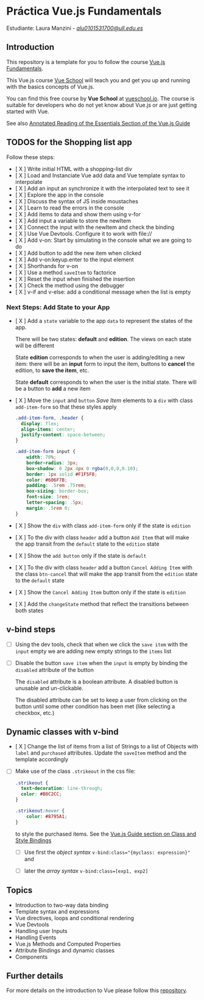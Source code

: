 # Práctica Vue.js Fundamentals

Estudiante: Laura Manzini - *alu0101531700@ull.edu.es*

## Introduction

This repository is a template for you to follow the course [Vue.js Fundamentals](https://vueschool.io/courses/vuejs-fundamentals).

This Vue.js course [Vue School](https://vueschool.io/courses/vuejs-fundamentals) will teach you and get you up and running with the basics concepts of Vue.js. 

You can find this free course by **Vue School** at [vueschool.io](https://vueschool.io/courses/vuejs-fundamentals). 
The course is suitable for developers who do not yet know about Vue.js or are just getting started with Vue.

See also [Annotated Reading of the Essentials Section of the Vue.js Guide](https://crguezl.github.io/learning-vue-geting-started-guide)

## TODOS for the Shopping list app

Follow these steps:

- [ X ] Write initial HTML with a shopping-list div
- [ X ] Load and Instanciate Vue add data and Vue template syntax to interpolate
- [ X ] Add an input an synchronize it with the interpolated text to see it
- [ X ] Explore the app in the console
- [ X ] Discuss the syntax of JS inside moustaches
- [ X ] Learn to read the errors in the console
- [ X ] Add items to data and show them using v-for
- [ X ] Add input a variable to store the newItem
- [ X ] Connect the input with the newItem and check the binding
- [ X ] Use Vue Devtools. Configure it to work with file://
- [ X ] Add v-on: Start by simulating in the console what we are going to do
- [ X ] Add button to add the new item when clicked
- [ X ] Add v-on:keyup.enter to the input element
- [ X ] Shorthands for v-on 
- [ X ] Use a method `saveItem` to factorice
- [ X ] Reset the input when finished the insertion
- [ X ] Check the method using the debugger
- [ X ] v-if and v-else: add a conditional message when the list is empty


### Next Steps: Add State to your App

- [ X ] Add a `state` variable to the app `data` to represent the states of the app. 

  There will be two states: **default** and **edition**. 
  The views on each state will be different

  State **edition** corresponds to when the user is adding/editing a new item: there will be an **input** form to input the item, buttons to **cancel** the edition, to **save the item**, etc.

  State **default** corresponds to when the user is the initial state. There will be a button to **add** a new item 


- [ X ] Move the `input` and `button` *Save Item* elements to a `div` with class `add-item-form` so that these styles apply

  ```css
  .add-item-form, .header {
    display: flex;
    align-items: center;
    justify-content: space-between;
  }

  .add-item-form input {
      width: 70%;
      border-radius: 3px;
      box-shadow: 0 2px 4px 0 rgba(0,0,0,0.10);
      border: 1px solid #F1F5F8;
      color: #606F7B;
      padding: .5rem .75rem;
      box-sizing: border-box;
      font-size: 1rem;
      letter-spacing: .5px;
      margin: .5rem 0;
  }
  ```
- [ X ] Show the `div` with class `add-item-form` only if the state is `edition`
- [ X ] To the div with class `header` add a button `Add Item` that will make the app transit from the `default` state to the `edition` state 
- [ X ] Show the  `add button` only if the state is `default` 
- [ X ] To the div with class `header` add a button `Cancel Adding Item` with the class `btn-cancel` that will make the app transit from the `edition` state to the `default` state 
- [ X ] Show the  `Cancel Adding Item` button only if the state is `edition`
- [ X ] Add the `changeState` method that reflect the transitions between both states 


## v-bind steps

- [ ] Using the dev tools, check that when we click the `save item` with the `input` empty we are adding new empty strings to the `items` list
- [ ] Disable the button `save item` when the `input` is empty by binding the `disabled` attribute of the button

  The `disabled` attribute is a boolean attribute. A disabled button is unusable and un-clickable.
  
  The disabled attribute can be set to keep a user from clicking on the button until some other condition has been met (like selecting a checkbox, etc.)

## Dynamic classes with v-bind

- [ X ] Change the list of items from a list of Strings to a list of Objects with `label` and `purchased` attributes. Update the `saveItem` method and the template accordingly
- [  ] Make use of the class `.strikeout` in the css file:

  ```css
  .strikeout {
    text-decoration: line-through;
    color: #B8C2CC;
  } 

  .strikeout:hover {
      color: #8795A1;
  }
  ```

  to style the purchased items. See the [Vue.js Guide section on Class and Style Bindings](https://vuejs.org/v2/guide/class-and-style.html)
  - [  ]  Use first the *object syntax* `v-bind:class="{myclass: expression}"` and 
  - [  ]  later the *array syntax* `v-bind:class=[exp1, exp2]`


## Topics

- Introduction to two-way data binding
- Template syntax and expressions
- Vue directives, loops and conditional rendering
- Vue Devtools
- Handling user Inputs
- Handling Events
- Vue.js Methods and Computed Properties
- Attribute Bindings and dynamic classes
- Components


## Further details

For more details on the introduction to Vue please follow this [repository](https://github.com/ULL-ESIT-DMSI-1920/vue-intro-laura-manzini-alu0101531700.git).







